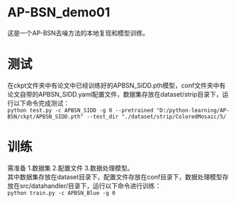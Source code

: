 # AP-BSN_demo01
这是一个AP-BSN去噪方法的本地复现和模型训练。
# 测试
在ckpt文件夹中有论文中已经训练好的APBSN_SIDD.pth模型，conf文件夹中有论文自带的APBSN_SIDD.yaml配置文件，数据集存放在dataset/strip目录下，运行以下命令完成测试：   
```python test.py -c APBSN_SIDD -g 0 --pretrained "D:/python-learning/AP-BSN/ckpt/APBSN_SIDD.pth" --test_dir "./dataset/strip/ColoredMosaic/5/```
# 训练
需准备 1.数据集 2.配置文件 3.数据处理模型。  
其中数据集存放在dataset目录下，配置文件存放在conf目录下，数据处理模型存放在src/datahandler/目录下，运行以下命令进行训练：  
```python train.py -c APBSN_Blue -g 0```

